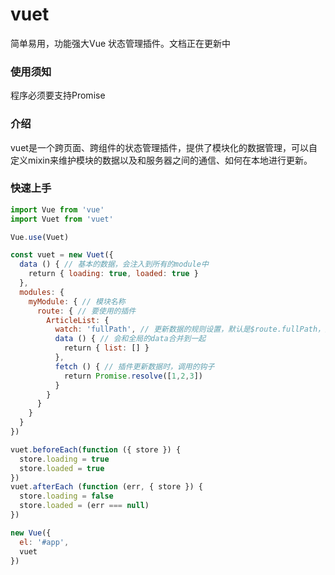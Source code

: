 # vuet
简单易用，功能强大Vue 状态管理插件。文档正在更新中

### 使用须知
程序必须要支持Promise  

### 介绍
vuet是一个跨页面、跨组件的状态管理插件，提供了模块化的数据管理，可以自定义mixin来维护模块的数据以及和服务器之间的通信、如何在本地进行更新。

### 快速上手
```javascript
import Vue from 'vue'
import Vuet from 'vuet'

Vue.use(Vuet)

const vuet = new Vuet({
  data () { // 基本的数据，会注入到所有的module中
    return { loading: true, loaded: true }
  },
  modules: {
    myModule: { // 模块名称
      route: { // 要使用的插件
        ArticleList: {
          watch: 'fullPath', // 更新数据的规则设置，默认是$route.fullPath，如果有多个条件，可以传入一个数组['query.name', 'params.id']
          data () { // 会和全局的data合并到一起
            return { list: [] }
          },
          fetch () { // 插件更新数据时，调用的钩子
            return Promise.resolve([1,2,3])
          }
        }
      }
    }
  }
})

vuet.beforeEach(function ({ store }) {
  store.loading = true
  store.loaded = true
})
vuet.afterEach (function (err, { store }) {
  store.loading = false
  store.loaded = (err === null)
})

new Vue({
  el: '#app',
  vuet
})

```
